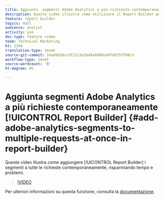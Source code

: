 ```yaml
---
title: Aggiunta  segmenti Adobe Analytics a più richieste contemporaneamente al Report Builder
description: Questo video illustra come utilizzare il Report Builder per aggiungere segmenti a tutte le richieste contemporaneamente, risparmiando tempo e problemi.
feature: report builder
topics: null
audience: analyst
activity: use
doc-type: feature video
team: Technical Marketing
kt: 2344
translation-type: tm+mt
source-git-commit: 24ad92b0ccdf1112e3ed4a0968cd47db757598c3
workflow-type: tm+mt
source-wordcount: '0'
ht-degree: 0%

---
```



# Aggiunta  segmenti Adobe Analytics a più richieste contemporaneamente [!UICONTROL Report Builder] {#add-adobe-analytics-segments-to-multiple-requests-at-once-in-report-builder}

Questo video illustra come aggiungere [!UICONTROL Report Builder] i segmenti a tutte le richieste contemporaneamente, risparmiando tempo e problemi.

>[!VIDEO](https://video.tv.adobe.com/v/25445/?quality=12)

Per ulteriori informazioni su questa funzione, consulta la [documentazione](https://marketing.adobe.com/resources/help/it_IT/arb/index.html).
